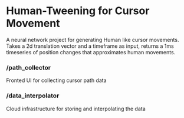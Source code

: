 # Human-Tweening for Cursor Movement
A neural network project for generating Human like cursor movements.
Takes a 2d translation vector and a timeframe as input, returns a 1ms timeseries of position changes that approximates human movements.

### /path_collector
Fronted UI for collecting cursor path data

### /data_interpolator
Cloud infrastructure for storing and interpolating the data
